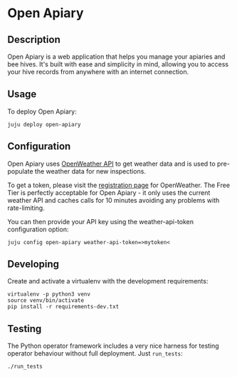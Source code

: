 # Open Apiary

## Description

Open Apiary is a web application that helps you manage your apiaries
and bee hives. It's built with ease and simplicity in mind, allowing
you to access your hive records from anywhere with an internet
connection.

## Usage

To deploy Open Apiary:

    juju deploy open-apiary

## Configuration

Open Apiary uses [OpenWeather API](https://openweathermap.org/api)
to get weather data and is used to pre-populate the weather data for
new inspections.

To get a token, please visit the [registration page](https://openweathermap.org/appid)
for OpenWeather. The Free Tier is perfectly acceptable for Open Apiary - it only
uses the current weather API and caches calls for 10 minutes avoiding any problems
with rate-limiting.

You can then provide your API key using the weather-api-token
configuration option:

    juju config open-apiary weather-api-token=>mytoken<

## Developing

Create and activate a virtualenv with the development requirements:

    virtualenv -p python3 venv
    source venv/bin/activate
    pip install -r requirements-dev.txt

## Testing

The Python operator framework includes a very nice harness for testing
operator behaviour without full deployment. Just `run_tests`:

    ./run_tests
